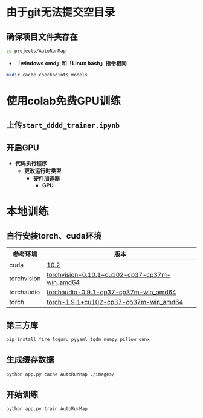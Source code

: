 # 由于git无法提交空目录
## 确保项目文件夹存在

```bash
cd projects/AutoRunMap
```
- **「windows cmd」和「Linux bash」指令相同**
```bash
mkdir cache checkpoints models
```

# 使用colab免费GPU训练

## 上传`start_dddd_trainer.ipynb`

## 开启GPU

- **代码执行程序**
  - **更改运行时类型**
    - **硬件加速器**
      - **GPU**

# 本地训练

## 自行安装torch、cuda环境

|参考环境|版本|
|---|---|
|cuda|[10.2](https://developer.nvidia.com/cuda-10.2-download-archive?target_os=Windows&target_arch=x86_64&target_version=10&target_type=exelocal)|
|torchvision|[torchvision-0.10.1+cu102-cp37-cp37m-win_amd64](https://download.pytorch.org/whl/cu102/torchvision-0.10.1%2Bcu102-cp37-cp37m-win_amd64.whl)|
|torchaudio|[torchaudio-0.9.1-cp37-cp37m-win_amd64](https://download.pytorch.org/whl/torchaudio-0.9.1-cp37-cp37m-win_amd64.whl)|
|torch|[torch-1.9.1+cu102-cp37-cp37m-win_amd64](https://download.pytorch.org/whl/cu102/torch-1.9.1%2Bcu102-cp37-cp37m-win_amd64.whl)|

## 第三方库

```bash
pip install fire loguru pyyaml tqdm numpy pillow onnx
```

## 生成缓存数据

```bash
python app.py cache AutoRunMap ./images/
```

## 开始训练

```bash
python app.py train AutoRunMap
```